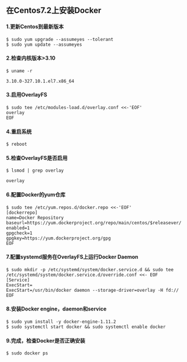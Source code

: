 ##                                                                                                                                                                                                                                                                                                                                                                                                                                                                                                                                                                                                                                                                                                                                                                                                                                                                                                                                                                                                                                                                                                                                                                                                                                                                    在Centos7.2上安装Docker

#### 1.更新Centos到最新版本

```
$ sudo yum upgrade --assumeyes --tolerant
$ sudo yum update --assumeyes
```

#### 2.检查内核版本&gt;3.10

```
$ uname -r

3.10.0-327.10.1.el7.x86_64
```

#### 3.启用OverlayFS

```
$ sudo tee /etc/modules-load.d/overlay.conf <<-'EOF'
overlay
EOF
```

#### 4.重启系统

`$ reboot`

#### 5.检查OverlayFS是否启用

```
$ lsmod | grep overlay

overlay
```

#### 6.配置Docker的yum仓库

```
$ sudo tee /etc/yum.repos.d/docker.repo <<-'EOF'
[dockerrepo]
name=Docker Repository
baseurl=https://yum.dockerproject.org/repo/main/centos/$releasever/
enabled=1
gpgcheck=1
gpgkey=https://yum.dockerproject.org/gpg
EOF
```

#### 7.配置systemd服务在OverlayFS上运行Docker Daemon

```
$ sudo mkdir -p /etc/systemd/system/docker.service.d && sudo tee /etc/systemd/system/docker.service.d/override.conf <<- EOF
[Service]
ExecStart=
ExecStart=/usr/bin/docker daemon --storage-driver=overlay -H fd://
EOF
```

#### 8.安装Docker engine，daemon和service

```
$ sudo yum install -y docker-engine-1.11.2
$ sudo systemctl start docker && sudo systemctl enable docker
```

#### 9.完成，检查Docker是否正确安装

`$ sudo docker ps`

